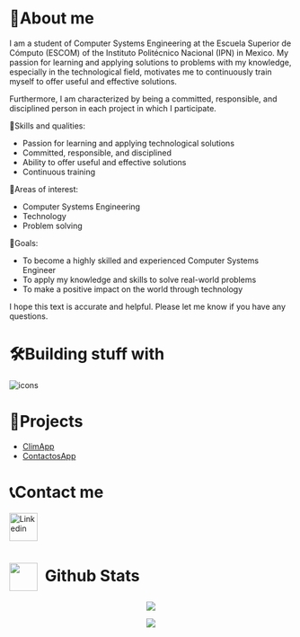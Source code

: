 # 🤠About me

I am a student of Computer Systems Engineering at the Escuela Superior de Cómputo (ESCOM) of the Instituto Politécnico Nacional (IPN) in Mexico. My passion for learning and applying solutions to problems with my knowledge, especially in the technological field, motivates me to continuously train myself to offer useful and effective solutions.

Furthermore, I am characterized by being a committed, responsible, and disciplined person in each project in which I participate.

💪Skills and qualities:
- Passion for learning and applying technological solutions
- Committed, responsible, and disciplined
- Ability to offer useful and effective solutions
- Continuous training

🤔Areas of interest:
- Computer Systems Engineering
- Technology
- Problem solving

🥇Goals:
- To become a highly skilled and experienced Computer Systems Engineer
- To apply my knowledge and skills to solve real-world problems
- To make a positive impact on the world through technology

I hope this text is accurate and helpful. Please let me know if you have any questions. 

# 🛠Building stuff with

<p>
    <img  src="https://skillicons.dev/icons?i=html,css,tailwindcss,js,ts,react,php,laravel,git,github" alt="icons" />  
</p>

# 📂Projects
- <a href="https://github.com/devcoso/PClimApp">ClimApp</a>
- <a href="https://github.com/devcoso/ContactosApp">ContactosApp</a>

# 📞Contact me
<a href="https://www.linkedin.com/in/jdavidmp" target="blank">
    <img
        src="https://upload.wikimedia.org/wikipedia/commons/thumb/8/81/LinkedIn_icon.svg/2048px-LinkedIn_icon.svg.png"
        alt="Linkedin" height="50" width="50" 
    />
</a>

# <picture> <img align="center" src = "https://github.com/7oSkaaa/7oSkaaa/blob/main/Images/Statistics.gif?raw=true" width = 50px> </picture>&nbsp;Github Stats
<div>
    <p align="center">
        <a href="https://github.com/devcoso">
            <img src="https://github-readme-stats.vercel.app/api?username=devcoso&hide=stars&show_icons=true&theme=dracula&line_height=32">
        </a>
    </p>
    <p align="center">    
        <a href="https://github.com/devcoso">
            <img src="https://github-readme-stats.vercel.app/api/top-langs/?username=devcoso&count_private=true&theme=dracula">
        </a>
    </p>
<div>

